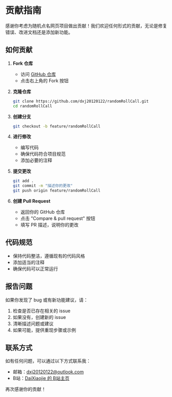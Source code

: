 # 贡献指南

感谢你考虑为随机点名网页项目做出贡献！我们欢迎任何形式的贡献，无论是修复错误、改进文档还是添加新功能。

## 如何贡献

1. **Fork 仓库**
   - 访问 [GitHub 仓库](https://github.com/dxj20120122/randomRollCall)
   - 点击右上角的 Fork 按钮

2. **克隆仓库**
   ```bash
   git clone https://github.com/dxj20120122/randomRollCall.git
   cd randomRollCall
   ```

3. **创建分支**
   ```bash
   git checkout -b feature/randomRollCall
   ```

4. **进行修改**
   - 编写代码
   - 确保代码符合项目规范
   - 添加必要的注释

5. **提交更改**
   ```bash
   git add .
   git commit -m "描述你的更改"
   git push origin feature/randomRollCall
   ```

6. **创建 Pull Request**
   - 返回你的 GitHub 仓库
   - 点击 "Compare & pull request" 按钮
   - 填写 PR 描述，说明你的更改

## 代码规范

- 保持代码整洁，遵循现有的代码风格
- 添加适当的注释
- 确保代码可以正常运行

## 报告问题

如果你发现了 bug 或有新功能建议，请：

1. 检查是否已存在相关的 issue
2. 如果没有，创建新的 issue
3. 清晰描述问题或建议
4. 如果可能，提供重现步骤或示例

## 联系方式

如有任何问题，可以通过以下方式联系我：

- 邮箱：dxj20120122@outlook.com
- B站：[DaiXiaojie 的 B站主页](https://space.bilibili.com/3546711827942289)

再次感谢你的贡献！